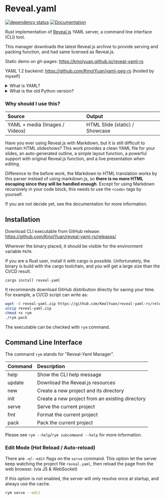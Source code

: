 # Reveal.yaml

[![dependency status](https://deps.rs/repo/github/KmolYuan/reveal-yaml-rs/status.svg)](https://deps.rs/crate/reveal-yaml/)
[![Documentation](https://docs.rs/reveal-yaml/badge.svg)](https://docs.rs/reveal-yaml/latest/reveal_yaml/project/index.html)

Rust implementation of [Reveal.js](https://github.com/hakimel/reveal.js) YAML server, a command line interface (CLI) tool.

This manager downloads the latest Reveal.js archive to provide serving and packing function, and had same licensed as Reveal.js.

Static demo on gh-pages: <https://kmolyuan.github.io/reveal-yaml-rs>

YAML 1.2 backend: <https://github.com/KmolYuan/yaml-peg-rs> (hosted by myself)

<details><summary>What is YAML?</summary>
<a href="https://yaml.org/spec/1.2">YAML</a> is a structural language that can simply represent sequence and map data structures with indent syntax. YAML also has some inline syntax that is compatible with non-strict <a href="https://www.json.org/json-en.html">JSON</a> language.
</details>

<details><summary>What is the old Python version?</summary>
This project is transferred from Python language, so you may <a href="https://pypi.org/project/reveal-yaml/">found it on PyPI</a>. Reveal.yaml is now operates in a way that is easier to maintain and release, and it is Rust. Some old functions might be deprecated, and some functions are improved.
</details>

### Why should I use this?

| Source                         | Output                         |
|:-------------------------------|:-------------------------------|
| YAML + media (Images / Videos) | HTML Slide (static) / Showcase |

Have you ever using Reveal.js with Markdown, but it is still difficult to maintain HTML slideshows? This work provides a clean YAML file for your slides, an auto-generated outline, a simple layout function, a powerful support with original Reveal.js function, and a live presentation when editing.

Difference to the before work, the Markdown to HTML translation works by this parser instead of using markdown.js, so **there is no more HTML escaping since they will be handled enough**. Except for using Markdown recursively in your code block, this needs to use the `<code>` tags by yourself.

If you are not decide yet, see the documentation for more information.

## Installation

Download CLI executable from GitHub release: <https://github.com/KmolYuan/reveal-yaml-rs/releases/>

Wherever the binary placed, it should be visible for the environment variable `PATH`.

If you are a Rust user, install it with cargo is possible. Unfortunately, the binary is build with the cargo toolchain, and you will get a large size than the CI/CD result.

```
cargo install reveal-yaml
```

It recommends download GitHub distribution directly for saving your time. For example, a CI/CD script can write as:

```bash
wget -O reveal-yaml.zip https://github.com/KmolYuan/reveal-yaml-rs/releases/latest/download/reveal-yaml-linux-amd64.zip
unzip reveal-yaml.zip
chmod +x rym
./rym pack
```

The executable can be checked with `rym` command.

## Command Line Interface

The command `rym` stands for "Reveal-Yaml Manager".

| Command | Description                                     |
|:--------|:------------------------------------------------|
| help    | Show the CLI help message                       |
| update  | Download the Reveal.js resources                |
| new     | Create a new project and its directory          |
| init    | Create a new project from an existing directory |
| serve   | Serve the current project                       |
| fmt     | Format the current project                      |
| pack    | Pack the current project                        |

Please see `rym --help`/`rym subcommand --help` for more information.

### Edit Mode (Hot Reload / Auto-reload)

There are `-e`/`--edit` flags on the `serve` command. This option let the server keep watching the project file `reveal.yaml`, then reload the page from the web browser. (via JS & WebSocket)

If this option is not enabled, the server will only resolve once at startup, and always use the cache.

```bash
rym serve --edit
```
